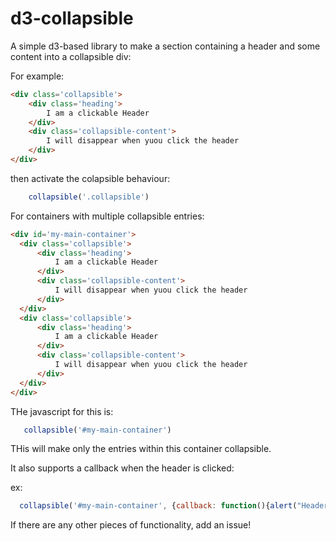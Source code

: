 # d3-collapsible
A simple d3-based library to make a section containing a header and some content into a collapsible div:

For example:
```html
<div class='collapsible'>
    <div class='heading'>
        I am a clickable Header
    </div>
    <div class='collapsible-content'>
        I will disappear when yuou click the header
    </div>
</div>
```

then activate the colapsible behaviour:

```javascript
    collapsible('.collapsible')
```

For containers with multiple collapsible entries:

```html
<div id='my-main-container'>
  <div class='collapsible'>
      <div class='heading'>
          I am a clickable Header
      </div>
      <div class='collapsible-content'>
          I will disappear when yuou click the header
      </div>
  </div>
  <div class='collapsible'>
      <div class='heading'>
          I am a clickable Header
      </div>
      <div class='collapsible-content'>
          I will disappear when yuou click the header
      </div>
  </div>
</div>
```

THe javascript for this is:
```javascript
   collapsible('#my-main-container') 
```

THis will make only the entries within this container collapsible.

It also supports a callback when the header is clicked:

ex:
```javascript
  collapsible('#my-main-container', {callback: function(){alert("Header Clicked!")}})
```

If there are any other pieces of functionality, add an issue!


